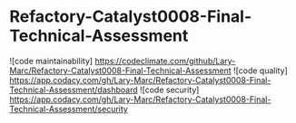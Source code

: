 # Refactory-Catalyst0008-Final-Technical-Assessment
![code maintainability] https://codeclimate.com/github/Lary-Marc/Refactory-Catalyst0008-Final-Technical-Assessment
![code quality] https://app.codacy.com/gh/Lary-Marc/Refactory-Catalyst0008-Final-Technical-Assessment/dashboard
![code security] https://app.codacy.com/gh/Lary-Marc/Refactory-Catalyst0008-Final-Technical-Assessment/security
